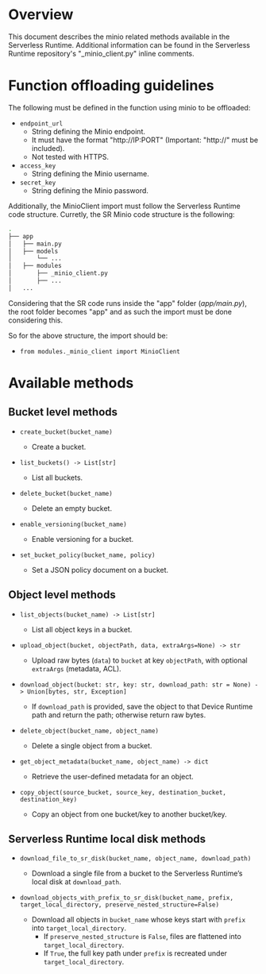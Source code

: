 # Overview
This document describes the minio related methods available in the Serverless Runtime.
Additional information can be found in the Serverless Runtime repository's "_minio_client.py" inline comments.

# Function offloading guidelines
The following must be defined in the function using minio to be offloaded:
- `endpoint_url`
  - String defining the Minio endpoint.
  - It must have the format "http://IP:PORT" (Important: "http://" must be included).
  - Not tested with HTTPS.
- `access_key`
  - String defining the Minio username.
- `secret_key`
  - String defining the Minio password.

Additionally, the MinioClient import must follow the Serverless Runtime code structure. Curretly, the SR Minio code structure is the following:

```bash
.
├── app
│   ├── main.py
│   ├── models
│       └── ...
│   ├── modules
│       ├── _minio_client.py
│       ├── ...
│   ...
```
Considering that the SR code runs inside the "app" folder (*app/main.py*), the root folder becomes "app" and as such the import must be done considering this.

So for the above structure, the import should be:
- `from modules._minio_client import MinioClient`

# Available methods

## Bucket level methods

- `create_bucket(bucket_name)`
  - Create a bucket.
  
- `list_buckets() -> List[str]`
  - List all buckets.
  
- `delete_bucket(bucket_name)`
  - Delete an empty bucket.
  
- `enable_versioning(bucket_name)`
  - Enable versioning for a bucket.
  
- `set_bucket_policy(bucket_name, policy)`
  - Set a JSON policy document on a bucket.

## Object level methods

- `list_objects(bucket_name) -> List[str]`
  - List all object keys in a bucket.
  
- `upload_object(bucket, objectPath, data, extraArgs=None) -> str`
  - Upload raw bytes (`data`) to `bucket` at key `objectPath`, with optional `extraArgs` (metadata, ACL).
  
- `download_object(bucket: str, key: str, download_path: str = None) -> Union[bytes, str, Exception]`
  - If `download_path` is provided, save the object to that Device Runtime path and return the path; otherwise return raw bytes.
  
- `delete_object(bucket_name, object_name)`
  - Delete a single object from a bucket.
  
- `get_object_metadata(bucket_name, object_name) -> dict`
  - Retrieve the user-defined metadata for an object.
  
- `copy_object(source_bucket, source_key, destination_bucket, destination_key)`
  - Copy an object from one bucket/key to another bucket/key.

## Serverless Runtime local disk methods

- `download_file_to_sr_disk(bucket_name, object_name, download_path)`
  - Download a single file from a bucket to the Serverless Runtime’s local disk at `download_path`.
  
- `download_objects_with_prefix_to_sr_disk(bucket_name, prefix, target_local_directory, preserve_nested_structure=False)`
  - Download all objects in `bucket_name` whose keys start with `prefix` into `target_local_directory`.
    - If `preserve_nested_structure` is `False`, files are flattened into `target_local_directory`.
    - If `True`, the full key path under `prefix` is recreated under `target_local_directory`.

